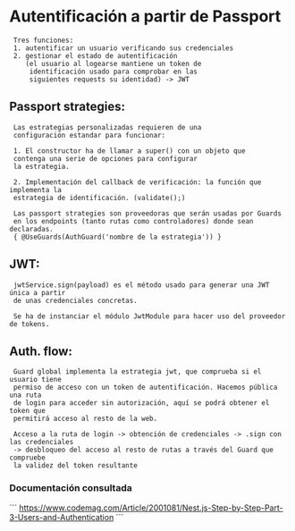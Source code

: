 # Autentificación a partir de Passport

     Tres funciones:
     1. autentificar un usuario verificando sus credenciales
     2. gestionar el estado de autentificación
        (el usuario al logearse mantiene un token de
         identificación usado para comprobar en las
         siguientes requests su identidad) -> JWT
 
## Passport strategies:
     Las estrategias personalizadas requieren de una
     configuración estandar para funcionar:

     1. El constructor ha de llamar a super() con un objeto que
     contenga una serie de opciones para configurar
     la estrategia.
 
     2. Implementación del callback de verificación: la función que implementa la
     estrategia de identificación. (validate();)
 
     Las passport strategies son proveedoras que serán usadas por Guards
     en los endpoints (tanto rutas como controladores) donde sean declaradas.
     { @UseGuards(AuthGuard('nombre de la estrategia')) }

## JWT:
     jwtService.sign(payload) es el método usado para generar una JWT única a partir
     de unas credenciales concretas.
     
     Se ha de instanciar el módulo JwtModule para hacer uso del proveedor de tokens.
     
## Auth. flow:
     Guard global implementa la estrategia jwt, que comprueba si el usuario tiene
     permiso de acceso con un token de autentificación. Hacemos pública una ruta
     de login para acceder sin autorización, aquí se podrá obtener el token que
     permitirá acceso al resto de la web.
     
     Acceso a la ruta de login -> obtención de credenciales -> .sign con las credenciales
     -> desbloqueo del acceso al resto de rutas a través del Guard que compruebe
     la validez del token resultante

### Documentación consultada
´´´
https://www.codemag.com/Article/2001081/Nest.js-Step-by-Step-Part-3-Users-and-Authentication
´´´